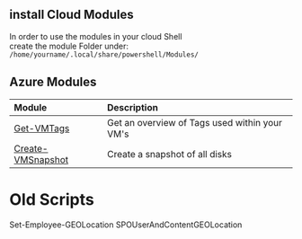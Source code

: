 ## install Cloud Modules
In order to use the modules in your cloud Shell  
create the module Folder under: `/home/yourname/.local/share/powershell/Modules/`  
 

## Azure Modules



| Module                                             | Description                                   |
| :------------------------------------------------- | :-------------------------------------------- |
| [Get-VMTags](./Get-VMTags/readme.md)               | Get an overview of Tags used within your VM's |
| [Create-VMSnapshot](./Create-VMSnapshot/readme.md) | Create a snapshot of all disks |


# Old Scripts
Set-Employee-GEOLocation
SPOUserAndContentGEOLocation